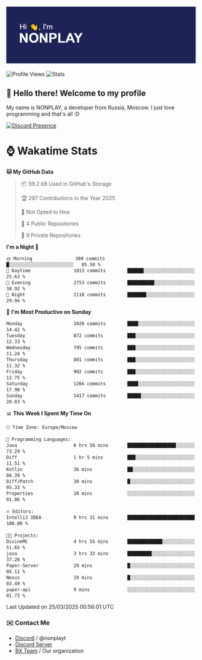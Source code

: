 ![Discord Presence](./header.png)
<br></br>
![Profile Views](https://komarev.com/ghpvc/?username=NONPLAYT&color=blue&style=for-the-badge)
![Stats](https://img.shields.io/badge/0%25-OPTIMIZED-orange?style=for-the-badge)


## :wave: Hello there! Welcome to my profile

My name is NONPLAY, a developer from Russia, Moscow. I just love programming and that's all :D

[![Discord Presence](https://lanyard.cnrad.dev/api/597087584090587177?showDisplayName=true)](https://discord.com/users/597087584090587177) 

# ⌚ Wakatime Stats

<!--START_SECTION:waka-->
**🐱 My GitHub Data** 

> 📦 59.2 kB Used in GitHub's Storage 
 > 
> 🏆 297 Contributions in the Year 2025
 > 
> 🚫 Not Opted to Hire
 > 
> 📜 4 Public Repositories 
 > 
> 🔑 9 Private Repositories 
 > 
**I'm a Night 🦉** 

```text
🌞 Morning                389 commits         █░░░░░░░░░░░░░░░░░░░░░░░░   05.50 % 
🌆 Daytime                1813 commits        ██████░░░░░░░░░░░░░░░░░░░   25.63 % 
🌃 Evening                2753 commits        ██████████░░░░░░░░░░░░░░░   38.92 % 
🌙 Night                  2118 commits        ███████░░░░░░░░░░░░░░░░░░   29.94 % 
```
📅 **I'm Most Productive on Sunday** 

```text
Monday                   1020 commits        ████░░░░░░░░░░░░░░░░░░░░░   14.42 % 
Tuesday                  872 commits         ███░░░░░░░░░░░░░░░░░░░░░░   12.33 % 
Wednesday                795 commits         ███░░░░░░░░░░░░░░░░░░░░░░   11.24 % 
Thursday                 801 commits         ███░░░░░░░░░░░░░░░░░░░░░░   11.32 % 
Friday                   902 commits         ███░░░░░░░░░░░░░░░░░░░░░░   12.75 % 
Saturday                 1266 commits        ████░░░░░░░░░░░░░░░░░░░░░   17.90 % 
Sunday                   1417 commits        █████░░░░░░░░░░░░░░░░░░░░   20.03 % 
```


📊 **This Week I Spent My Time On** 

```text
🕑︎ Time Zone: Europe/Moscow

💬 Programming Languages: 
Java                     6 hrs 58 mins       ██████████████████░░░░░░░   73.29 % 
Diff                     1 hr 5 mins         ███░░░░░░░░░░░░░░░░░░░░░░   11.51 % 
Kotlin                   36 mins             ██░░░░░░░░░░░░░░░░░░░░░░░   06.39 % 
Diff/Patch               30 mins             █░░░░░░░░░░░░░░░░░░░░░░░░   05.33 % 
Properties               10 mins             ░░░░░░░░░░░░░░░░░░░░░░░░░   01.86 % 

🔥 Editors: 
IntelliJ IDEA            9 hrs 31 mins       █████████████████████████   100.00 % 

🐱‍💻 Projects: 
DivineMC                 4 hrs 55 mins       █████████████░░░░░░░░░░░░   51.65 % 
java                     3 hrs 32 mins       █████████░░░░░░░░░░░░░░░░   37.26 % 
Paper-Server             29 mins             █░░░░░░░░░░░░░░░░░░░░░░░░   05.11 % 
Nexus                    19 mins             █░░░░░░░░░░░░░░░░░░░░░░░░   03.49 % 
paper-api                9 mins              ░░░░░░░░░░░░░░░░░░░░░░░░░   01.73 % 
```


 Last Updated on 25/03/2025 00:56:01 UTC
<!--END_SECTION:waka-->

### ✉️ Contact Me

- [Discord](https://discord.com/users/597087584090587177) / @nonplayt
- [Discord Server](https://discord.gg/p7cxhw7E2M)
- [BX Team](https://github.com/BX-Team) / Our organization
